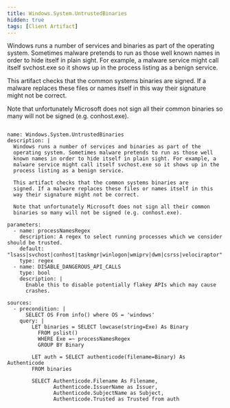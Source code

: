 ```yaml
---
title: Windows.System.UntrustedBinaries
hidden: true
tags: [Client Artifact]
---
```


Windows runs a number of services and binaries as part of the
operating system. Sometimes malware pretends to run as those well
known names in order to hide itself in plain sight. For example, a
malware service might call itself svchost.exe so it shows up in the
process listing as a benign service.

This artifact checks that the common systems binaries are
signed. If a malware replaces these files or names itself in this
way their signature might not be correct.

Note that unfortunately Microsoft does not sign all their common
binaries so many will not be signed (e.g. conhost.exe).


<pre><code class="language-yaml">
name: Windows.System.UntrustedBinaries
description: |
  Windows runs a number of services and binaries as part of the
  operating system. Sometimes malware pretends to run as those well
  known names in order to hide itself in plain sight. For example, a
  malware service might call itself svchost.exe so it shows up in the
  process listing as a benign service.

  This artifact checks that the common systems binaries are
  signed. If a malware replaces these files or names itself in this
  way their signature might not be correct.

  Note that unfortunately Microsoft does not sign all their common
  binaries so many will not be signed (e.g. conhost.exe).

parameters:
  - name: processNamesRegex
    description: A regex to select running processes which we consider should be trusted.
    default: "lsass|svchost|conhost|taskmgr|winlogon|wmiprv|dwm|csrss|velociraptor"
    type: regex
  - name: DISABLE_DANGEROUS_API_CALLS
    type: bool
    description: |
      Enable this to disable potentially flakey APIs which may cause
      crashes.

sources:
  - precondition: |
      SELECT OS From info() where OS = 'windows'
    query: |
        LET binaries = SELECT lowcase(string=Exe) As Binary
          FROM pslist()
          WHERE Exe =~ processNamesRegex
          GROUP BY Binary

        LET auth = SELECT authenticode(filename=Binary) As Authenticode
        FROM binaries

        SELECT Authenticode.Filename As Filename,
               Authenticode.IssuerName as Issuer,
               Authenticode.SubjectName as Subject,
               Authenticode.Trusted as Trusted from auth

</code></pre>

